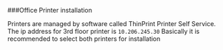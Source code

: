 ###Office Printer installation

Printers are managed by software called ThinPrint Printer Self Service.\
The ip address for 3rd floor printer is `10.206.245.30`
Basically it is recommended to select both printers for installation